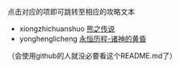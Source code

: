 点击对应的项即可跳转至相应的攻略文本


- xiongzhichuanshuo  [熊之传说](./xiongzhichuanshuo/xiongzhichuanshuo_guidebook.md)  
- yonghenglicheng  [永恒历程-诸神的黄昏](./yonghenglicheng/yonghenglicheng_guidebook.md)

（会使用github的人就没必要看这个README.md了）